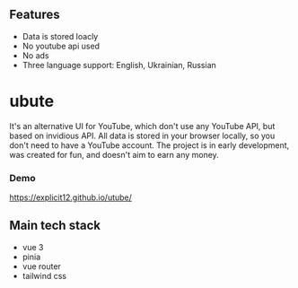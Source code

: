 ## Features

- Data is stored loacly
- No youtube api used
- No ads
- Three language support: English, Ukrainian, Russian

# ubute

It's an alternative UI for YouTube, which don't use any YouTube API, but based on invidious API. All data is stored in your browser locally, so you don't need to have a YouTube account. The project is in early development, was created for fun, and doesn't aim to earn any money.

### Demo

https://explicit12.github.io/utube/

## Main tech stack

- vue 3
- pinia
- vue router
- tailwind css
